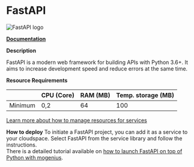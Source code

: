 ﻿---
sidebar_position: 21
---

# FastAPI

![FastAPI logo](https://api.mogenius.com/file/id/f7382e8b-be9a-4b6e-be70-cba7c3c664f2)

**[Documentation](https://fastapi.tiangolo.com/)**  

**Description**

FastAPI is a modern web framework for building APIs with Python 3.6+. It aims to increase development speed and reduce errors at the same time.

**Resource Requirements**

||CPU (Core)|RAM (MB)  |Temp. storage (MB)|
|--|--|--|--|
| Minimum | 0,2 |64| 100 |

[Learn more about how to manage resources for services](./../cloud-management/resource-management.md)

**How to deploy**
To initiate a FastAPI project, you can add it as a service to your cloudspace. Select FastAPI from the service library and follow the instructions.  
There is a detailed tutorial available on [how to launch FastAPI on top of Python with mogenius](./../tutorials/how-to-deploy-fastapi-in-the-cloud.md).

